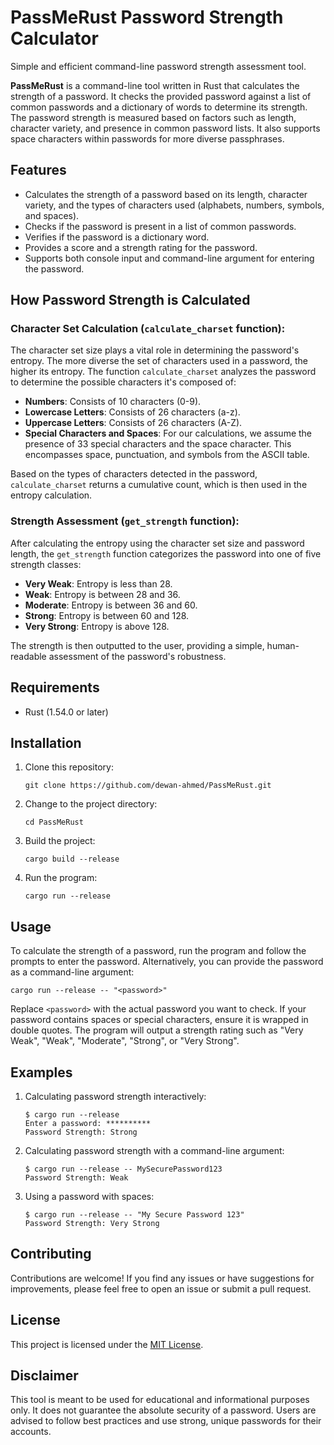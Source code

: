# PassMeRust Password Strength Calculator

Simple and efficient command-line password strength assessment tool.

**PassMeRust** is a command-line tool written in Rust that calculates the strength of a password. It checks the provided password against a list of common passwords and a dictionary of words to determine its strength. The password strength is measured based on factors such as length, character variety, and presence in common password lists. It also supports space characters within passwords for more diverse passphrases.

## Features

- Calculates the strength of a password based on its length, character variety, and the types of characters used (alphabets, numbers, symbols, and spaces).
- Checks if the password is present in a list of common passwords.
- Verifies if the password is a dictionary word.
- Provides a score and a strength rating for the password.
- Supports both console input and command-line argument for entering the password.

## How Password Strength is Calculated

### Character Set Calculation (`calculate_charset` function):

The character set size plays a vital role in determining the password's entropy. The more diverse the set of characters used in a password, the higher its entropy. The function `calculate_charset` analyzes the password to determine the possible characters it's composed of:

- **Numbers**: Consists of 10 characters (0-9).
- **Lowercase Letters**: Consists of 26 characters (a-z).
- **Uppercase Letters**: Consists of 26 characters (A-Z).
- **Special Characters and Spaces**: For our calculations, we assume the presence of 33 special characters and the space character. This encompasses space, punctuation, and symbols from the ASCII table.

Based on the types of characters detected in the password, `calculate_charset` returns a cumulative count, which is then used in the entropy calculation.

### Strength Assessment (`get_strength` function):

After calculating the entropy using the character set size and password length, the `get_strength` function categorizes the password into one of five strength classes:

- **Very Weak**: Entropy is less than 28.
- **Weak**: Entropy is between 28 and 36.
- **Moderate**: Entropy is between 36 and 60.
- **Strong**: Entropy is between 60 and 128.
- **Very Strong**: Entropy is above 128.

The strength is then outputted to the user, providing a simple, human-readable assessment of the password's robustness.

## Requirements

- Rust (1.54.0 or later)

## Installation

1. Clone this repository:

   ```
   git clone https://github.com/dewan-ahmed/PassMeRust.git
   ```

2. Change to the project directory:

   ```
   cd PassMeRust
   ```

3. Build the project:

   ```
   cargo build --release
   ```

4. Run the program:

   ```
   cargo run --release
   ```

## Usage

To calculate the strength of a password, run the program and follow the prompts to enter the password. Alternatively, you can provide the password as a command-line argument:

```
cargo run --release -- "<password>"
```

Replace `<password>` with the actual password you want to check. If your password contains spaces or special characters, ensure it is wrapped in double quotes. The program will output a strength rating such as "Very Weak", "Weak", "Moderate", "Strong", or "Very Strong".

## Examples

1. Calculating password strength interactively:

   ```
   $ cargo run --release
   Enter a password: **********
   Password Strength: Strong
   ```

2. Calculating password strength with a command-line argument:

   ```
   $ cargo run --release -- MySecurePassword123
   Password Strength: Weak
   ```

3. Using a password with spaces:

   ```
   $ cargo run --release -- "My Secure Password 123"
   Password Strength: Very Strong
   ```

## Contributing

Contributions are welcome! If you find any issues or have suggestions for improvements, please feel free to open an issue or submit a pull request.

## License

This project is licensed under the [MIT License](LICENSE).

## Disclaimer

This tool is meant to be used for educational and informational purposes only. It does not guarantee the absolute security of a password. Users are advised to follow best practices and use strong, unique passwords for their accounts.
